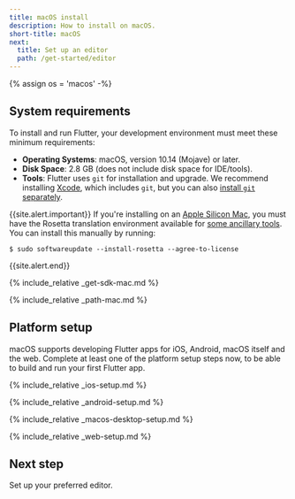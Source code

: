 ```yaml
---
title: macOS install
description: How to install on macOS.
short-title: macOS
next:
  title: Set up an editor
  path: /get-started/editor
---
```


{% assign os = 'macos' -%}

## System requirements

To install and run Flutter,
your development environment must meet these minimum requirements:

- **Operating Systems**: macOS, version 10.14 (Mojave) or later.
- **Disk Space**: 2.8 GB (does not include disk space for IDE/tools).
- **Tools**: Flutter uses `git` for installation and upgrade. We recommend
  installing [Xcode][], which includes `git`, but you can also 
  [install `git` separately][]. 

{{site.alert.important}}
  If you're installing on an [Apple Silicon Mac][], you must have the Rosetta
  translation environment available for [some ancillary tools]. 
  You can install this manually by running:
  ```terminal
$ sudo softwareupdate --install-rosetta --agree-to-license
  ```
{{site.alert.end}}

{% include_relative _get-sdk-mac.md %}

{% include_relative _path-mac.md %}

## Platform setup

macOS supports developing Flutter apps for iOS, Android, macOS itself 
and the web. Complete at least one of the platform setup steps now,
to be able to build and run your first Flutter app.

{% include_relative _ios-setup.md %}

{% include_relative _android-setup.md %}

{% include_relative _macos-desktop-setup.md %}

{% include_relative _web-setup.md %}

## Next step

Set up your preferred editor.

[Apple Silicon Mac]: https://support.apple.com/en-us/HT211814
[some ancillary tools]: https://github.com/flutter/website/pull/7119#issuecomment-1124537969
[these supplementary notes]: {{site.repo.flutter}}/wiki/Developing-with-Flutter-on-Apple-Silicon
[Xcode]: {{site.apple-dev}}/xcode/
[install `git` separately]: https://git-scm.com/download/mac

